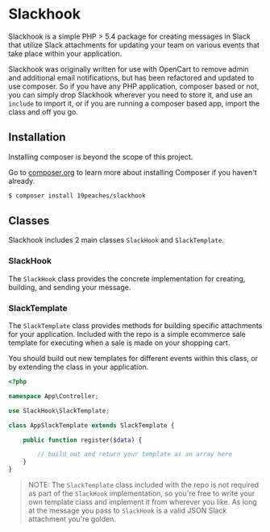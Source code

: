 # Slackhook
Slackhook is a simple PHP > 5.4 package for creating messages in Slack that utilize Slack attachments for updating your team on various events that take place within your application.

Slackhook was originally written for use with OpenCart to remove admin and additional email notifications, but has been refactored and updated to use composer. So if you have any PHP application, composer based or not, you can simply drop Slackhook wherever you need to store it, and use an `include` to import it, or if you are running a composer based app, import the class and off you go.

## Installation

Installing composer is beyond the scope of this project.

Go to [composer.org](http://composer.org) to learn more about installing Composer if you haven't already.

```bash
$ composer install 19peaches/slackhook
```

## Classes

Slackhook includes 2 main classes `SlackHook` and `SlackTemplate`.

### SlackHook

The `SlackHook` class provides the concrete implementation for creating, building, and sending your message.

### SlackTemplate

The `SlackTemplate` class provides methods for building specific attachments for your application. Included with the repo is a simple ecommerce sale template for executing when a sale is made on your shopping cart.

You should build out new templates for different events within this class, or by extending the class in your application.

```php
<?php

namespace App\Controller;

use SlackHook\SlackTemplate;

class AppSlackTemplate extends SlackTemplate {

	public function register($data) {

		// build out and return your template as an array here
	}
}
```

> NOTE: The `SlackTemplate` class included with the repo is not required as part of the `SlackHook` implementation, so you're free to write your own template class and implement it from wherever you like. As long at the message you pass to `SlackHook` is a valid JSON Slack attachment you're golden.
